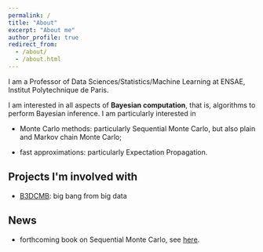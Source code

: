 ```yaml
---
permalink: /
title: "About"
excerpt: "About me"
author_profile: true
redirect_from: 
  - /about/
  - /about.html
---
```


I am a Professor of Data Sciences/Statistics/Machine Learning at ENSAE,
Institut Polytechnique de Paris. 

I am interested in all aspects of **Bayesian computation**, that is,
algorithms to perform Bayesian inference. I am particularly interested in 

* Monte Carlo methods: particularly Sequential Monte Carlo, but also plain and
  Markov chain Monte Carlo;

* fast approximations: particularly Expectation Propagation. 

## Projects I'm involved with

* [B3DCMB](http://b3dcmb.in2p3.fr/): big bang from big data

## News

* forthcoming book on Sequential Monte Carlo, see [here](/books/).
